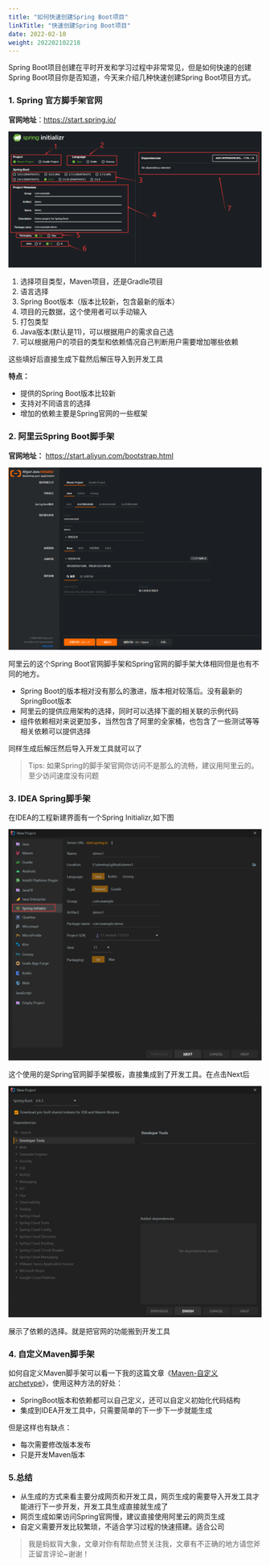 ```yaml
---
title: "如何快速创建Spring Boot项目"
linkTitle: "快速创建Spring Boot项目"
date: 2022-02-10
weight: 202202102218
---
```


Spring Boot项目创建在平时开发和学习过程中非常常见，但是如何快速的创建Spring Boot项目你是否知道，今天来介绍几种快速创建Spring Boot项目方式。

### 1. Spring 官方脚手架官网

**官网地址**：https://start.spring.io/

![image-20220210222122414](https://raw.githubusercontent.com/mxsm/picture/main/springboot/image-20220210222122414.png)

1. 选择项目类型，Maven项目，还是Gradle项目
2. 语言选择
3. Spring Boot版本（版本比较新，包含最新的版本）
4. 项目的元数据，这个使用者可以手动输入
5. 打包类型
6. Java版本(默认是11)，可以根据用户的需求自己选
7. 可以根据用户的项目的类型和依赖情况自己判断用户需要增加哪些依赖

这些填好后直接生成下载然后解压导入到开发工具

**特点：**

- 提供的Spring Boot版本比较新
- 支持对不同语言的选择
- 增加的依赖主要是Spring官网的一些框架

### 2. 阿里云Spring Boot脚手架

**官网地址：** https://start.aliyun.com/bootstrap.html

![image-20220210222201193](https://raw.githubusercontent.com/mxsm/picture/main/springboot/image-20220210222201193.png)

阿里云的这个Spring Boot官网脚手架和Spring官网的脚手架大体相同但是也有不同的地方。

- Spring Boot的版本相对没有那么的激进，版本相对较落后。没有最新的SpringBoot版本
- 阿里云的提供应用架构的选择，同时可以选择下面的相关联的示例代码
- 组件依赖相对来说更加多，当然包含了阿里的全家桶，也包含了一些测试等等相关依赖可以提供选择

同样生成后解压然后导入开发工具就可以了

> Tips: 如果Spring的脚手架官网你访问不是那么的流畅，建议用阿里云的。至少访问速度没有问题

### 3. IDEA Spring脚手架

在IDEA的工程新建界面有一个Spring Initializr,如下图

![image-20220210222336099](https://raw.githubusercontent.com/mxsm/picture/main/springboot/image-20220210222336099.png)

这个使用的是Spring官网脚手架模板，直接集成到了开发工具。在点击Next后

![image-20220210222538710](https://raw.githubusercontent.com/mxsm/picture/main/springboot/image-20220210222538710.png)

展示了依赖的选择。就是把官网的功能搬到开发工具

### 4. 自定义Maven脚手架

如何自定义Maven脚手架可以看一下我的这篇文章《[Maven-自定义archetype](https://juejin.cn/post/6844904160299581454)》，使用这种方法的好处：

- SpringBoot版本和依赖都可以自己定义，还可以自定义初始化代码结构
- 集成到IDEA开发工具中，只需要简单的下一步下一步就能生成

但是这样也有缺点：

- 每次需要修改版本发布
- 只是开发Maven版本

### 5.总结

- 从生成的方式来看主要分成网页和开发工具，网页生成的需要导入开发工具才能进行下一步开发，开发工具生成直接就生成了
- 网页生成如果访问Spring官网慢，建议直接使用阿里云的网页生成
- 自定义需要开发比较繁琐，不适合学习过程的快速搭建。适合公司

> 我是蚂蚁背大象，文章对你有帮助点赞关注我，文章有不正确的地方请您斧正留言评论~谢谢！